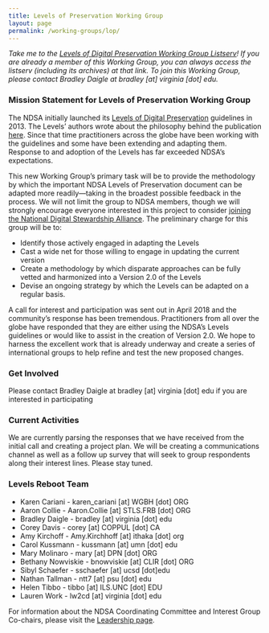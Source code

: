 ```yaml
---
title: Levels of Preservation Working Group
layout: page
permalink: /working-groups/lop/
---
```


*Take me to the [Levels of Digital Preservation Working Group Listserv](https://lists.clir.org/cgi-bin/wa?A0=NDSA-LEVELS)! If you are already a member of this Working Group, you can always access the listserv (including its archives) at that link. To join this Working Group, please contact Bradley Daigle at bradley [at] virginia [dot] edu.*

### Mission Statement for Levels of Preservation Working Group

The NDSA initially launched its [Levels of Digital Preservation](http://ndsa.org/activities/levels-of-digital-preservation/) guidelines in 2013. The Levels’ authors wrote about the philosophy behind the publication [here](http://www.digitalpreservation.gov/documents/NDSA_Levels_Archiving_2013.pdf). Since that time practitioners across the globe have been working with the guidelines and some have been extending and adapting them. Response to and adoption of the Levels has far exceeded NDSA’s expectations.

This new Working Group’s primary task will be to provide the methodology by which the important NDSA Levels of Preservation document can be adapted more readily—taking in the broadest possible feedback in the process. We will not limit the group to NDSA members, though we will strongly encourage everyone interested in this project to consider [joining the National Digital Stewardship Alliance](http://ndsa.org/get-involved/). The preliminary charge for this group will be to:

- Identify those actively engaged in adapting the Levels
- Cast a wide net for those willing to engage in updating the current version
- Create a methodology by which disparate approaches can be fully vetted and harmonized into a Version 2.0 of the Levels
- Devise an ongoing strategy by which the Levels can be adapted on a regular basis.

A call for interest and participation was sent out in April 2018 and the community’s response has been tremendous. Practitioners from all over the globe have responded that they are either using the NDSA’s Levels guidelines or would like to assist in the creation of Version 2.0. We hope to harness the excellent work that is already underway and create a series of international groups to help refine and test the new proposed changes.

### Get Involved
Please contact Bradley Daigle at bradley [at] virginia [dot] edu if you are interested in participating

### Current Activities
We are currently parsing the responses that we have received from the initial call and creating a project plan. We will be creating a communications channel as well as a follow up survey that will seek to group respondents along their interest lines. Please stay tuned.

### Levels Reboot Team
- Karen Cariani - karen_cariani [at] WGBH [dot] ORG
- Aaron Collie - Aaron.Collie [at] STLS.FRB [dot] ORG
- Bradley Daigle - bradley [at] virginia [dot] edu
- Corey Davis - corey [at] COPPUL [dot] CA
- Amy Kirchoff - Amy.Kirchhoff [at] ithaka [dot] org
- Carol Kussmann - kussmann [at] umn [dot] edu
- Mary Molinaro - mary [at] DPN [dot] ORG
- Bethany Nowviskie - bnowviskie [at] CLIR [dot] ORG
- Sibyl Schaefer - sschaefer [at] ucsd [dot]edu
- Nathan Tallman - ntt7 [at] psu [dot] edu
- Helen Tibbo - tibbo [at] ILS.UNC [dot] EDU
- Lauren Work - lw2cd [at] virginia [dot] edu

For information about the NDSA Coordinating Committee and Interest Group Co-chairs, please visit the [Leadership page](http://ndsa.org/leadership/).
